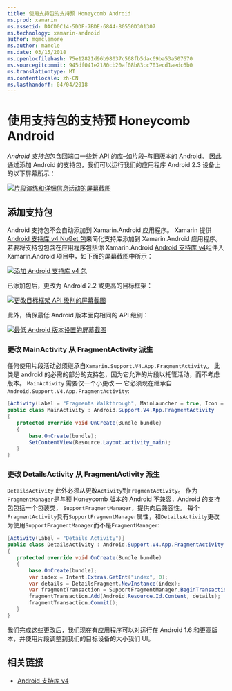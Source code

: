 ```yaml
---
title: 使用支持包的支持预 Honeycomb Android
ms.prod: xamarin
ms.assetid: DACD0C14-5DDF-7BDE-6844-80550D301307
ms.technology: xamarin-android
author: mgmclemore
ms.author: mamcle
ms.date: 03/15/2018
ms.openlocfilehash: 75e12821d96b98037c568fb5dac69ba53a507670
ms.sourcegitcommit: 945df041e2180cb20af08b83cc703ecd1aedc6b0
ms.translationtype: MT
ms.contentlocale: zh-CN
ms.lasthandoff: 04/04/2018
---
```

# <a name="supporting-pre-honeycomb-android-using-support-packages"></a>使用支持包的支持预 Honeycomb Android

*Android 支持包*包含回端口一些新 API 的库&ndash;如片段&ndash;与旧版本的 Android。 因此通过添加 Android 的支持包，我们可以运行我们的应用程序 Android 2.3 设备上的以下屏幕所示：

[![片段演练和详细信息活动的屏幕截图](supporting-pre-honeycomb-images/01-sml.png)](supporting-pre-honeycomb-images/01.png#lightbox)

## <a name="adding-the-support-package"></a>添加支持包

Android 支持包不会自动添加到 Xamarin.Android 应用程序。 Xamarin 提供[Android 支持库 v4 NuGet 包](https://www.nuget.org/packages/Xamarin.Android.Support.v4/)来简化支持库添加到 Xamarin.Android 应用程序。
若要将支持包包含在应用程序包括你 Xamarin.Android [Android 支持库 v4](https://www.nuget.org/packages/Xamarin.Android.Support.v4/)组件入 Xamarin.Android 项目中，如下面的屏幕截图中所示：

[![添加 Android 支持库 v4 包](supporting-pre-honeycomb-images/02-sml.png)](supporting-pre-honeycomb-images/02.png#lightbox)

已添加包后，更改为 Android 2.2 或更高的目标框架：

[![更改目标框架 API 级别的屏幕截图](supporting-pre-honeycomb-images/03-sml.png)](supporting-pre-honeycomb-images/03.png#lightbox)

此外，确保最低 Android 版本面向相同的 API 级别：

[![最低 Android 版本设置的屏幕截图](supporting-pre-honeycomb-images/04-sml.png)](supporting-pre-honeycomb-images/04.png#lightbox)

### <a name="change-mainactivity-to-derive-from-fragmentactivity"></a>更改 MainActivity 从 FragmentActivity 派生

任何使用片段活动必须继承自`Xamarin.Support.V4.App.FragmentActivity`。 此类是 android 的必需的部分的支持包，因为它允许的片段以托管活动，而不考虑版本。 `MainActivity` 需要仅一个小更改 — 它必须现在继承自`Android.Support.V4.App.FragmentActivity`:

```csharp
[Activity(Label = "Fragments Walkthrough", MainLauncher = true, Icon = "@drawable/launcher")]
public class MainActivity : Android.Support.V4.App.FragmentActivity
{
   protected override void OnCreate(Bundle bundle)
   {
       base.OnCreate(bundle);
       SetContentView(Resource.Layout.activity_main);
   }
}
```


### <a name="change-detailsactivity-to-derive-from-fragmentactivity"></a>更改 DetailsActivity 从 FragmentActivity 派生

`DetailsActivity` 此外必须从更改`Activity`到`FragmentActivity`。 作为`FragmentManager`是与预 Honeycomb 版本的 Android 不兼容，Android 的支持包包括一个包装类， `SupportFragmentManager`，提供向后兼容性。 每个`FragmentActivity`具有`SupportFragmentManager`属性，和`DetailsActivity`更改为使用`SupportFragmentManager`而不是`FragmentManager`:

```csharp
[Activity(Label = "Details Activity")]
public class DetailsActivity : Android.Support.V4.App.FragmentActivity
{
   protected override void OnCreate(Bundle bundle)
   {
       base.OnCreate(bundle);
       var index = Intent.Extras.GetInt("index", 0);
       var details = DetailsFragment.NewInstance(index);
       var fragmentTransaction = SupportFragmentManager.BeginTransaction(); // Notice the change from FragmentManager to SupportFragmentManager
       fragmentTransaction.Add(Android.Resource.Id.Content, details);
       fragmentTransaction.Commit();
   }
}
```

我们完成这些更改后，我们现在有应用程序可以对运行在 Android 1.6 和更高版本，并使用片段调整到我们的目标设备的大小我们 UI。


## <a name="related-links"></a>相关链接

- [Android 支持库 v4](https://www.nuget.org/packages/Xamarin.Android.Support.v4)
